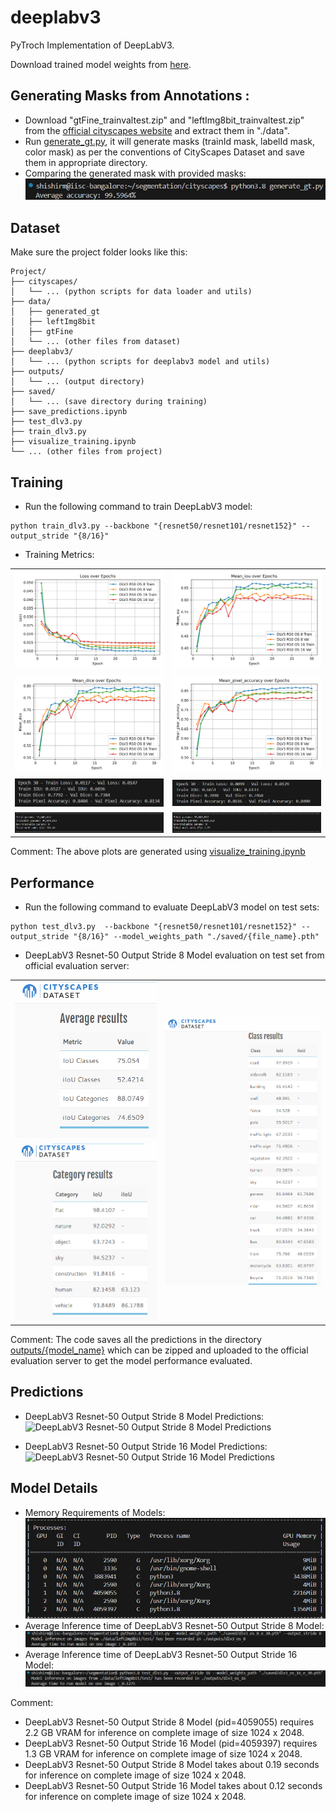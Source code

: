 # deeplabv3
PyTroch Implementation of DeepLabV3.

Download trained model weights from [here](https://drive.google.com/drive/folders/1ZR9svn9aiiVfMIOQ8kJ_ohvcQplOk4qK?usp=sharing).

## Generating Masks from Annotations :
- Download "gtFine_trainvaltest.zip" and "leftImg8bit_trainvaltest.zip" from the [official cityscapes website](https://www.cityscapes-dataset.com/downloads/) and extract them in "./data".
- Run [generate_gt.py](./cityscapes/generate_gt.py), it will generate masks (trainId mask, labelId mask, color mask) as per the conventions of CityScapes Dataset and save them in appropriate directory.
- Comparing the generated mask with provided masks:
![Comparing the generated mask with provided masks](./outputs/gen%20city%20acc.png)


## Dataset
Make sure the project folder looks like this:
```
Project/
├── cityscapes/
│   └── ... (python scripts for data loader and utils)
├── data/
│   ├── generated_gt
│   ├── leftImg8bit
│   ├── gtFine
│   └── ... (other files from dataset)
├── deeplabv3/
│   └── ... (python scripts for deeplabv3 model and utils)
├── outputs/
│   └── ... (output directory)
├── saved/
│   └── ... (save directory during training)
├── save_predictions.ipynb
├── test_dlv3.py
├── train_dlv3.py
├── visualize_training.ipynb
└── ... (other files from project)
```


## Training
- Run the following command to train DeepLabV3 model:
```
python train_dlv3.py --backbone "{resnet50/resnet101/resnet152}" --output_stride "{8/16}"
```

- Training Metrics:
<table style="width: 100%;">
  <tr>
    <td><img src="./outputs/dlv3_loss.png" style="width: 100%;"/></td>
    <td><img src="./outputs/dlv3_miou.png" style="width: 100%;"/></td>
  </tr>
  <tr>
    <td><img src="./outputs/dlv3_mdice.png" style="width: 100%;"/></td>
    <td><img src="./outputs/dlv3_mpacc.png" style="width: 100%;"/></td>
  </tr>
  <tr>
    <td><img src="./outputs/train os16.png" style="width: 100%;"/></td>
    <td><img src="./outputs/train os8.png" style="width: 100%;"/></td>
  </tr>
  <tr>
    <td><img src="./outputs/sum os16.png" style="width: 100%;"/></td>
    <td><img src="./outputs/sum os8.png" style="width: 100%;"/></td>
  </tr>
</table>

Comment: The above plots are generated using [visualize_training.ipynb](visualize_training.ipynb)


## Performance
- Run the following command to evaluate DeepLabV3 model on test sets:
```
python test_dlv3.py  --backbone "{resnet50/resnet101/resnet152}" --output_stride "{8/16}" --model_weights_path "./saved/{file_name}.pth"
```
- DeepLabV3 Resnet-50 Output Stride 8 Model evaluation on test set from official evaluation server:

<table style="width: 100%;">
  <tr>
    <td><img src="./outputs/avg os8.png" style="width: 100%;"/></td>
    <td rowspan="2"><img src="./outputs/class os8.png" style="width: 100%;"/></td>
  </tr>
  <tr>
    <td><img src="./outputs/cat os8.png" style="width: 100%;"/></td>
  </tr>
</table>

Comment: The code saves all the predictions in the directory [outputs/{model_name}](./outputs/) which can be zipped and uploaded to the official evaluation server to get the model performance evaluated.


## Predictions 
- DeepLabV3 Resnet-50 Output Stride 8 Model Predictions: 
![DeepLabV3 Resnet-50 Output Stride 8 Model Predictions](./outputs/predictions_os_8.gif)

- DeepLabV3 Resnet-50 Output Stride 16 Model Predictions:
![DeepLabV3 Resnet-50 Output Stride 16 Model Predictions](./outputs/predictions_os_16.gif)


## Model Details
- Memory Requirements of Models:
![Memory Requirements of Models](./outputs/mem.png)
- Average Inference time of DeepLabV3 Resnet-50 Output Stride 8 Model:
![Average Inference time of DeepLabV3 Resnet-50 Output Stride 8 Model](./outputs/inf%20os8.png)
- Average Inference time of DeepLabV3 Resnet-50 Output Stride 16 Model:
![Average Inference time of DeepLabV3 Resnet-50 Output Stride 16 Model](./outputs/inf%20os16.png)

Comment:
- DeepLabV3 Resnet-50 Output Stride 8 Model (pid=4059055) requires 2.2 GB VRAM for inference on complete image of size 1024 x 2048.
- DeepLabV3 Resnet-50 Output Stride 16 Model (pid=4059397) requires 1.3 GB VRAM for inference on complete image of size 1024 x 2048.
- DeepLabV3 Resnet-50 Output Stride 8 Model takes about 0.19 seconds for inference on complete image of size 1024 x 2048.
- DeepLabV3 Resnet-50 Output Stride 16 Model takes about 0.12 seconds for inference on complete image of size 1024 x 2048.
